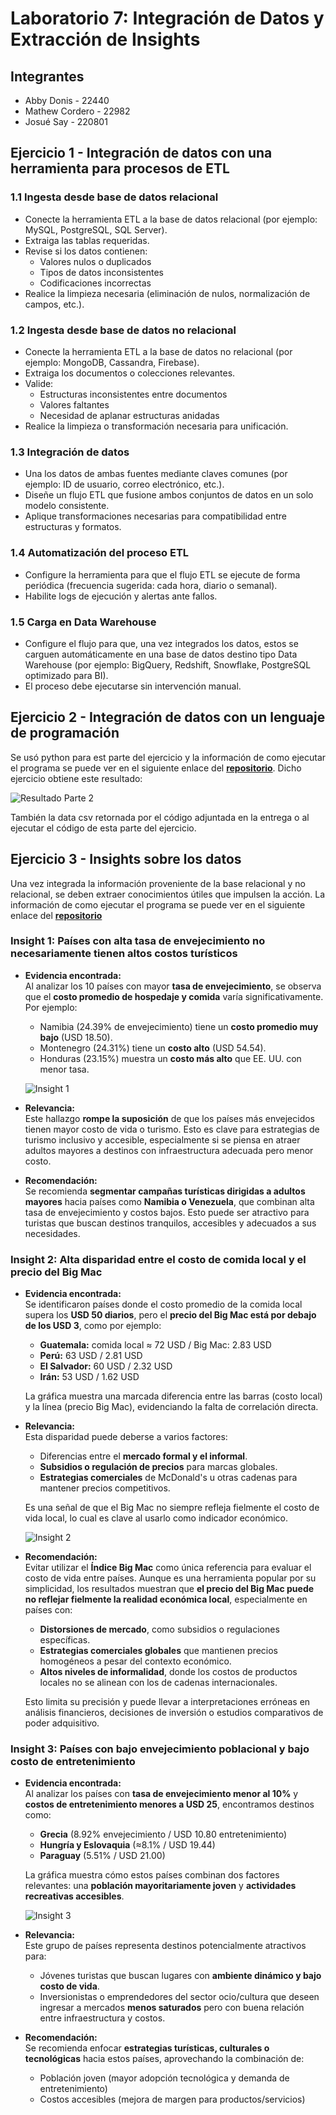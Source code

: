 # Laboratorio 7: Integración de Datos y Extracción de Insights

## Integrantes

- Abby Donis - 22440
- Mathew Cordero - 22982
- Josué Say - 220801

## Ejercicio 1 - Integración de datos con una herramienta para procesos de ETL

### 1.1 Ingesta desde base de datos relacional

- Conecte la herramienta ETL a la base de datos relacional (por ejemplo: MySQL, PostgreSQL, SQL Server).
- Extraiga las tablas requeridas.
- Revise si los datos contienen:
  - Valores nulos o duplicados
  - Tipos de datos inconsistentes
  - Codificaciones incorrectas
- Realice la limpieza necesaria (eliminación de nulos, normalización de campos, etc.).

### 1.2 Ingesta desde base de datos no relacional

- Conecte la herramienta ETL a la base de datos no relacional (por ejemplo: MongoDB, Cassandra, Firebase).
- Extraiga los documentos o colecciones relevantes.
- Valide:
  - Estructuras inconsistentes entre documentos
  - Valores faltantes
  - Necesidad de aplanar estructuras anidadas
- Realice la limpieza o transformación necesaria para unificación.

### 1.3 Integración de datos

- Una los datos de ambas fuentes mediante claves comunes (por ejemplo: ID de usuario, correo electrónico, etc.).
- Diseñe un flujo ETL que fusione ambos conjuntos de datos en un solo modelo consistente.
- Aplique transformaciones necesarias para compatibilidad entre estructuras y formatos.

### 1.4 Automatización del proceso ETL

- Configure la herramienta para que el flujo ETL se ejecute de forma periódica (frecuencia sugerida: cada hora, diario o semanal).
- Habilite logs de ejecución y alertas ante fallos.

### 1.5 Carga en Data Warehouse

- Configure el flujo para que, una vez integrados los datos, estos se carguen automáticamente en una base de datos destino tipo Data Warehouse (por ejemplo: BigQuery, Redshift, Snowflake, PostgreSQL optimizado para BI).
- El proceso debe ejecutarse sin intervención manual.

## Ejercicio 2 - Integración de datos con un lenguaje de programación

Se usó python para est parte del ejercicio y la información de como ejecutar el programa se puede ver en el siguiente enlace del **[repositorio](https://github.com/donmatthiuz/BasedeDato2/tree/lab7/labs/lab7/Parte2)**. Dicho ejercicio obtiene este resultado:

![Resultado Parte 2](./Parte2/images/result_part2.png)

También la data csv retornada por el código adjuntada en la entrega o al ejecutar el código de esta parte del ejercicio.

## Ejercicio 3 - Insights sobre los datos

Una vez integrada la información proveniente de la base relacional y no relacional, se deben extraer conocimientos útiles que impulsen la acción. La información de como ejecutar el programa se puede ver en el siguiente enlace del **[repositorio](https://github.com/donmatthiuz/BasedeDato2/tree/lab7/labs/lab7/Parte3)**

### Insight 1: Países con alta tasa de envejecimiento no necesariamente tienen altos costos turísticos

- **Evidencia encontrada:**  
  Al analizar los 10 países con mayor **tasa de envejecimiento**, se observa que el **costo promedio de hospedaje y comida** varía significativamente. Por ejemplo:
  - Namibia (24.39% de envejecimiento) tiene un **costo promedio muy bajo** (USD 18.50).
  - Montenegro (24.31%) tiene un **costo alto** (USD 54.54).
  - Honduras (23.15%) muestra un **costo más alto** que EE. UU. con menor tasa.

  ![Insight 1](./Parte3/images/insight_1.png "Insight 1")

- **Relevancia:**  
  Este hallazgo **rompe la suposición** de que los países más envejecidos tienen mayor costo de vida o turismo. Esto es clave para estrategias de turismo inclusivo y accesible, especialmente si se piensa en atraer adultos mayores a destinos con infraestructura adecuada pero menor costo.

- **Recomendación:**  
  Se recomienda **segmentar campañas turísticas dirigidas a adultos mayores** hacia países como **Namibia o Venezuela**, que combinan alta tasa de envejecimiento y costos bajos. Esto puede ser atractivo para turistas que buscan destinos tranquilos, accesibles y adecuados a sus necesidades.

### Insight 2: Alta disparidad entre el costo de comida local y el precio del Big Mac

- **Evidencia encontrada:**  
  Se identificaron países donde el costo promedio de la comida local supera los **USD 50 diarios**, pero el **precio del Big Mac está por debajo de los USD 3**, como por ejemplo:
  - **Guatemala:** comida local ≈ 72 USD / Big Mac: 2.83 USD
  - **Perú:** 63 USD / 2.81 USD
  - **El Salvador:** 60 USD / 2.32 USD
  - **Irán:** 53 USD / 1.62 USD

  La gráfica muestra una marcada diferencia entre las barras (costo local) y la línea (precio Big Mac), evidenciando la falta de correlación directa.

- **Relevancia:**  
  Esta disparidad puede deberse a varios factores:
  - Diferencias entre el **mercado formal y el informal**.
  - **Subsidios o regulación de precios** para marcas globales.
  - **Estrategias comerciales** de McDonald's u otras cadenas para mantener precios competitivos.

  Es una señal de que el Big Mac no siempre refleja fielmente el costo de vida local, lo cual es clave al usarlo como indicador económico.

  ![Insight 2](./Parte3/images/insight_2.png "Insight 2")

- **Recomendación:**  
  Evitar utilizar el **Índice Big Mac** como única referencia para evaluar el costo de vida entre países. Aunque es una herramienta popular por su simplicidad, los resultados muestran que **el precio del Big Mac puede no reflejar fielmente la realidad económica local**, especialmente en países con:

  - **Distorsiones de mercado**, como subsidios o regulaciones específicas.
  - **Estrategias comerciales globales** que mantienen precios homogéneos a pesar del contexto económico.
  - **Altos niveles de informalidad**, donde los costos de productos locales no se alinean con los de cadenas internacionales.

  Esto limita su precisión y puede llevar a interpretaciones erróneas en análisis financieros, decisiones de inversión o estudios comparativos de poder adquisitivo.

### Insight 3: Países con bajo envejecimiento poblacional y bajo costo de entretenimiento

- **Evidencia encontrada:**  
  Al analizar los países con **tasa de envejecimiento menor al 10%** y **costos de entretenimiento menores a USD 25**, encontramos destinos como:
  - **Grecia** (8.92% envejecimiento / USD 10.80 entretenimiento)
  - **Hungría y Eslovaquia** (≈8.1% / USD 19.44)
  - **Paraguay** (5.51% / USD 21.00)

  La gráfica muestra cómo estos países combinan dos factores relevantes: una **población mayoritariamente joven** y **actividades recreativas accesibles**.

  ![Insight 3](./Parte3/images/insight_3.png "Insight 3")

- **Relevancia:**  
  Este grupo de países representa destinos potencialmente atractivos para:
  - Jóvenes turistas que buscan lugares con **ambiente dinámico y bajo costo de vida**.
  - Inversionistas o emprendedores del sector ocio/cultura que deseen ingresar a mercados **menos saturados** pero con buena relación entre infraestructura y costos.

- **Recomendación:**  
  Se recomienda enfocar **estrategias turísticas, culturales o tecnológicas** hacia estos países, aprovechando la combinación de:
  - Población joven (mayor adopción tecnológica y demanda de entretenimiento)
  - Costos accesibles (mejora de margen para productos/servicios)
